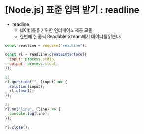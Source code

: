 # [Node.js] 표준 입력 받기 : readline

- readline
  - 데이터를 읽기위한 인터페이스 제공 모듈
  - 한번에 한 줄씩 Readable Stream에서 데이터를 읽는다.

```javascript
const readline = require("readline");

const rl = readline.createInterface({
  input: process.stdin,
  output: process.stout,
});

1;
rl.question("", (input) => {
  solution(input);
  rl.close();
});

2;
rl.on("line", (line) => {
  console.log(line);
});

rl.close();
```
